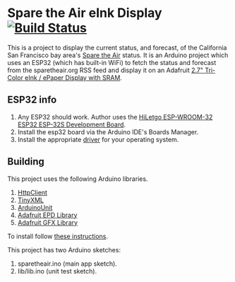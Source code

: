 # Spare the Air eInk Display [![Build Status](https://travis-ci.com/cmumford/sparetheair.svg?branch=master)](https://travis-ci.com/cmumford/sparetheair)

This is a project to display the current status, and forecast,
of the California San Francisco bay area's
[Spare the Air](http://www.sparetheair.org/) status. It is an Arduino project
which uses an ESP32 (which has built-in WiFi) to fetch the status and forecast
from the sparetheair.org RSS feed and display it on an
Adafruit [2.7" Tri-Color eInk / ePaper Display with SRAM](https://www.adafruit.com/product/4098).

## ESP32 info

1. Any ESP32 should work. Author uses the
   [HiLetgo ESP-WROOM-32 ESP32 ESP-32S Development Board](https://smile.amazon.com/dp/B0718T232Z/ref=cm_sw_em_r_mt_dp_U_NaB0DbY3RFH7X).
2. Install the esp32 board via the Arduino IDE's Boards Manager.
3. Install the appropriate [driver](https://www.silabs.com/products/development-tools/software/usb-to-uart-bridge-vcp-drivers)
   for your operating system.

## Building

This project uses the following Arduino libraries.

1. [HttpClient](https://www.arduino.cc/en/Tutorial/HttpClient)
2. [TinyXML](https://github.com/adafruit/TinyXML)
3. [ArduinoUnit](https://github.com/mmurdoch/arduinounit)
4. [Adafruit EPD Library](https://github.com/adafruit/Adafruit_EPD)
5. [Adafruit GFX Library](https://github.com/adafruit/Adafruit-GFX-Library)

To install follow [these instructions](https://www.arduino.cc/en/guide/libraries).

This project has two Arduino sketches:

1. sparetheair.ino (main app sketch).
2. lib/lib.ino (unit test sketch).
